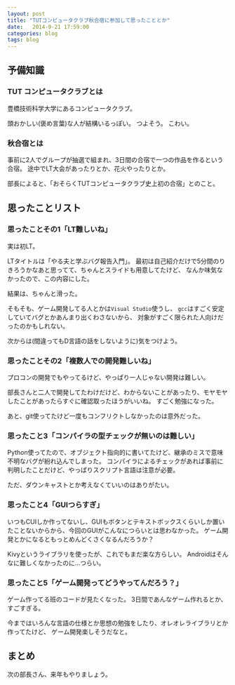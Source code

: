 ```yaml
---
layout: post
title: "TUTコンピュータクラブ秋合宿に参加して思ったこととか"
date:   2014-9-21 17:59:00
categories: blog
tags: blog
---
```


## 予備知識

### TUT コンピュータクラブとは

豊橋技術科学大学にあるコンピュータクラブ。

頭おかしい(褒め言葉)な人が結構いるっぽい。
つよそう。
こわい。


### 秋合宿とは

事前に2人でグループが抽選で組まれ、3日間の合宿で一つの作品を作るという合宿。
途中でLT大会があったりとか、花火やったりとか。

部長によると、「おそらくTUTコンピュータクラブ史上初の合宿」とのこと。


## 思ったことリスト

### 思ったことその1「LT難しいね」

実は初LT。

LTタイトルは「やる夫と学ぶバグ報告入門」。
最初は自己紹介だけで5分間のりきろうかなあと思ってて、ちゃんとスライドも用意してたけど、
なんか味気なかったので、この内容にした。

結果は、ちゃんと滑った。

そもそも、ゲーム開発してる人とかは`Visual Studio`使うし、
`gcc`はすごく安定していてバグとかあんまり出くわさないから、
対象がすごく限られた人向けだったのかもしれない。

次からは(間違ってもD言語の話をしないように)気をつけよう。


### 思ったことその2「複数人での開発難しいね」

プロコンの開発でもやってるけど、やっぱり一人じゃない開発は難しい。

部長さんと二人で開発してたわけだけど、わからないことがあったり、モヤモヤしたことがあったらすぐに確認取ったほうがいいね。
すごく勉強になった。

あと、git使ってたけど一度もコンフリクトしなかったのは意外だった。


### 思ったこと3「コンパイラの型チェックが無いのは難しい」

Python使ってたので、オブジェクト指向的に書いてたけど、継承のミスで意味不明なバグが紛れ込んでしまった。
コンパイラによるチェックがあれば事前に判明したことだけど、やっぱりスクリプト言語は注意が必要。

ただ、ダウンキャストとか考えなくていいのはありがたい。


### 思ったこと4「GUIつらすぎ」

いつもCUIしか作ってないし、GUIもボタンとテキストボックスくらいしか置いたことないからから、今回のGUIがこんなにつらいとは思わなかった。
ゲーム開発とかになるともっとめんどくさくなるんだろうか？

Kivyというライブラリを使ったが、これでもまだ楽な方らしい。
Androidはそんなに難しくなかったのに…つらい。


### 思ったこと5「ゲーム開発ってどうやってんだろう？」

ゲーム作ってる班のコードが見たくなった。
3日間であんなゲーム作れるとか、すごすぎる。

今まではいろんな言語の仕様とか思想の勉強をしたり、オレオレライブラリとか作ってたけど、
ゲーム開発楽しそうだなと。


## まとめ

次の部長さん、来年もやりましょう。

